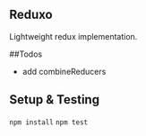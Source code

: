 ## Reduxo
Lightweight redux implementation.

##Todos
* add combineReducers

## Setup & Testing
`npm install`
`npm test`